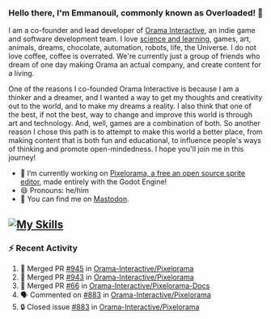 ### Hello there, I'm Emmanouil, commonly known as Overloaded! 👋
I am a co-founder and lead developer of [Orama Interactive](https://www.orama-interactive.com/), an indie game and software development team. I love [science and learning](https://github.com/OverloadedOrama/KnowledgeBase), games, art, animals, dreams, chocolate, automation, robots, life, the Universe. I do not love coffee, coffee is overrated. We're currently just a group of friends who dream of one day making Orama an actual company, and create content for a living.

One of the reasons I co-founded Orama Interactive is because I am a thinker and a dreamer, and I wanted a way to get my thoughts and creativity out to the world, and to make my dreams a reality. I also think that one of the best, if not the best, way to change and improve this world is through art and technology. And, well, games are a combination of both. So another reason I chose this path is to attempt to make this world a better place, from making content that is both fun and educational, to influence people's ways of thinking and promote open-mindedness. I hope you'll join me in this journey!

- 🔭 I’m currently working on [Pixelorama, a free an open source sprite editor](https://github.com/Orama-Interactive/Pixelorama), made entirely with the Godot Engine!
- 😄 Pronouns: he/him
- 🐘 You can find me on <a rel="me" href="https://mastodon.social/@Overloaded">Mastodon</a>.

[![My Skills](https://skillicons.dev/icons?i=godot,py,cpp,cs,git,linux,html)](https://skillicons.dev)
---

### :zap: Recent Activity

<!--START_SECTION:activity-->
1. 🎉 Merged PR [#945](https://github.com/Orama-Interactive/Pixelorama/pull/945) in [Orama-Interactive/Pixelorama](https://github.com/Orama-Interactive/Pixelorama)
2. 🎉 Merged PR [#943](https://github.com/Orama-Interactive/Pixelorama/pull/943) in [Orama-Interactive/Pixelorama](https://github.com/Orama-Interactive/Pixelorama)
3. 🎉 Merged PR [#66](https://github.com/Orama-Interactive/Pixelorama-Docs/pull/66) in [Orama-Interactive/Pixelorama-Docs](https://github.com/Orama-Interactive/Pixelorama-Docs)
4. 🗣 Commented on [#883](https://github.com/Orama-Interactive/Pixelorama/issues/883#issuecomment-1811703362) in [Orama-Interactive/Pixelorama](https://github.com/Orama-Interactive/Pixelorama)
5. 🔒 Closed issue [#883](https://github.com/Orama-Interactive/Pixelorama/issues/883) in [Orama-Interactive/Pixelorama](https://github.com/Orama-Interactive/Pixelorama)
<!--END_SECTION:activity-->

<!--
**OverloadedOrama/OverloadedOrama** is a ✨ _special_ ✨ repository because its `README.md` (this file) appears on your GitHub profile.

Here are some ideas to get you started:

- 👯 I’m looking to collaborate on ...
- 🤔 I’m looking for help with ...
- 💬 Ask me about ...
- 📫 How to reach me: ...
- ⚡ Fun fact: ...
-->
